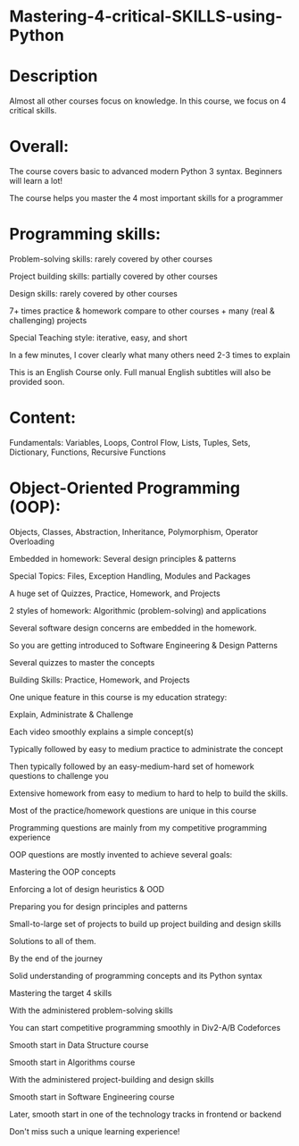 # Mastering-4-critical-SKILLS-using-Python
# Description
Almost all other courses focus on knowledge. In this course, we focus on 4 critical skills.



# Overall:

The course covers basic to advanced modern Python 3 syntax. Beginners will learn a lot!

The course helps you master the 4 most important skills for a programmer

# Programming skills:

Problem-solving skills: rarely covered by other courses

Project building skills: partially covered by other courses

Design skills: rarely covered by other courses

7+ times practice & homework compare to other courses + many (real & challenging) projects

Special Teaching style: iterative, easy, and short

In a few minutes, I cover clearly what many others need 2-3 times to explain

This is an English Course only. Full manual English subtitles will also be provided soon.



# Content:

Fundamentals: Variables, Loops, Control Flow, Lists, Tuples, Sets, Dictionary, Functions, Recursive Functions

# Object-Oriented Programming (OOP):

Objects, Classes, Abstraction, Inheritance, Polymorphism, Operator Overloading

Embedded in homework: Several design principles & patterns

Special Topics: Files, Exception Handling, Modules and Packages

A huge set of Quizzes, Practice, Homework, and Projects

2 styles of homework: Algorithmic (problem-solving) and applications

Several software design concerns are embedded in the homework.

So you are getting introduced to Software Engineering & Design Patterns

Several quizzes to master the concepts



Building Skills: Practice, Homework, and Projects

One unique feature in this course is my education strategy:

Explain, Administrate & Challenge

Each video smoothly explains a simple concept(s)

Typically followed by easy to medium practice to administrate the concept

Then typically followed by an easy-medium-hard set of homework questions to challenge you

Extensive homework from easy to medium to hard to help to build the skills.

Most of the practice/homework questions are unique in this course

Programming questions are mainly from my competitive programming experience

OOP questions are mostly invented to achieve several goals:

Mastering the OOP concepts

Enforcing a lot of design heuristics & OOD

Preparing you for design principles and patterns

Small-to-large set of projects to build up project building and design skills

Solutions to all of them.



By the end of the journey

Solid understanding of programming concepts and its Python syntax

Mastering the target 4 skills

With the administered problem-solving skills

You can start competitive programming smoothly in Div2-A/B Codeforces

Smooth start in Data Structure course

Smooth start in Algorithms course

With the administered project-building and design skills

Smooth start in Software Engineering course

Later, smooth start in one of the technology tracks in frontend or backend

Don't miss such a unique learning experience!
